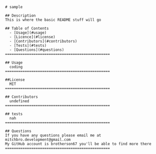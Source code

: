 
    # sample 

    ## Description
    This is where the basic README stuff will go

    ## Table of Contents
      - [Usage](#usage)
      - [Licence](#license)
      - [Contributors](#contributors)
      - [Tests](#tests)
      - [Questions](#questions)
    ================================================

    ## Usage
      coding 
    ================================================

    ##License
      MIT
    ================================================

    ## Contributors 
      undefined
    ================================================

    ## tests 
      nah
    ================================================

    ## Questions 
    If you have any questions please email me at mitchbro.development@gmail.com
    My GitHub account is brotherson67 you'll be able to find more there
    ================================================
    
